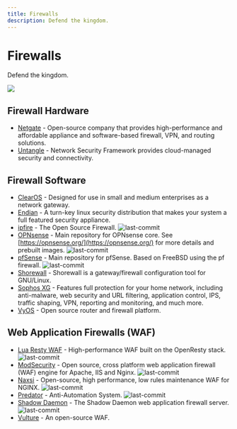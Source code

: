 ```yaml
---
title: Firewalls
description: Defend the kingdom.
---
```


# Firewalls

Defend the kingdom.

![](https://img.shields.io/badge/Tools%20%26%20Resources%20Available-16-757575?style=for-the-badge)


## Firewall Hardware

* [Netgate](https://shop.netgate.com/) - Open-source company that provides high-performance and affordable appliance and software-based firewall, VPN, and routing solutions. 
* [Untangle](https://www.untangle.com/untangle-ng-firewall/appliances/) - Network Security Framework provides cloud-managed security and connectivity. 


## Firewall Software

* [ClearOS](https://github.com/pfsense/pfsense) - Designed for use in small and medium enterprises as a network gateway. 
* [Endian](https://sourceforge.net/projects/efw/) - A turn-key linux security distribution that makes your system a full featured security appliance. 
* [ipfire](https://github.com/ipfire/ipfire-2.x) - The Open Source Firewall. ![last-commit](https://img.shields.io/github/last-commit/ipfire/ipfire-2.x?style=flat)
* [OPNsense](https://github.com/opnsense/core) - Main repository for OPNsense core. See [https://opnsense.org/](https://opnsense.org/) for more details and prebuilt images. ![last-commit](https://img.shields.io/github/last-commit/opnsense/core?style=flat)
* [pfSense](https://github.com/pfsense/pfsense) - Main repository for pfSense. Based on FreeBSD using the pf firewall. ![last-commit](https://img.shields.io/github/last-commit/pfsense/pfsense?style=flat)
* [Shorewall](https://shorewall.org/) - Shorewall is a gateway/firewall configuration tool for GNU/Linux. 
* [Sophos XG](https://www.sophos.com/en-us/products/free-tools/sophos-xg-firewall-home-edition.aspx) - Features full protection for your home network, including anti-malware, web security and URL filtering, application control, IPS, traffic shaping, VPN, reporting and monitoring, and much more. 
* [VyOS](https://vyos.io/subscriptions/software/) - Open source router and firewall platform. 


## Web Application Firewalls (WAF)

* [Lua Resty WAF](https://github.com/p0pr0ck5/lua-resty-waf) - High-performance WAF built on the OpenResty stack. ![last-commit](https://img.shields.io/github/last-commit/p0pr0ck5/lua-resty-waf?style=flat)
* [ModSecurity](https://github.com/SpiderLabs/ModSecurity) - Open source, cross platform web application firewall (WAF) engine for Apache, IIS and Nginx. ![last-commit](https://img.shields.io/github/last-commit/SpiderLabs/ModSecurity?style=flat)
* [Naxsi](https://github.com/nbs-system/naxsi) - Open-source, high performance, low rules maintenance WAF for NGINX. ![last-commit](https://img.shields.io/github/last-commit/nbs-system/naxsi?style=flat)
* [Predator](https://github.com/s0md3v/Predator) - Anti-Automation System. ![last-commit](https://img.shields.io/github/last-commit/s0md3v/Predator?style=flat)
* [Shadow Daemon](https://github.com/zecure/shadowd) - The Shadow Daemon web application firewall server. ![last-commit](https://img.shields.io/github/last-commit/zecure/shadowd?style=flat)
* [Vulture](https://www.vultureproject.org/) - An open-source WAF. 

